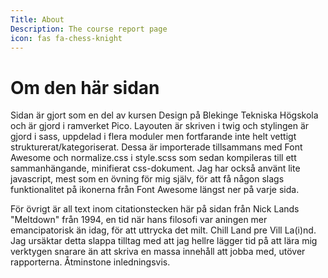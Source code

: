 ```yaml
---
Title: About
Description: The course report page
icon: fas fa-chess-knight
---
```


Om den här sidan
==================

Sidan är gjort som en del av kursen Design på Blekinge Tekniska Högskola och är gjord i ramverket Pico. Layouten är skriven i twig och stylingen är gjord i sass, uppdelad i flera moduler men fortfarande inte helt vettigt strukturerat/kategoriserat. Dessa är importerade 
tillsammans med Font Awesome och normalize.css i style.scss som sedan kompileras
till ett sammanhängande, minifierat css-dokument. Jag har också använt lite javascript, mest som en övning för mig själv, för att få någon slags funktionalitet på ikonerna från Font Awesome längst ner på varje sida.

För övrigt är all text inom citationstecken här på sidan från Nick Lands "Meltdown" från 1994, en tid när hans filosofi var aningen mer emancipatorisk än idag, för att uttrycka det milt. Chill Land pre Vill La(i)nd. Jag ursäktar detta slappa tilltag med att jag hellre lägger tid på att lära mig verktygen snarare än att skriva en massa innehåll att jobba med, utöver rapporterna. Åtminstone inledningsvis.
